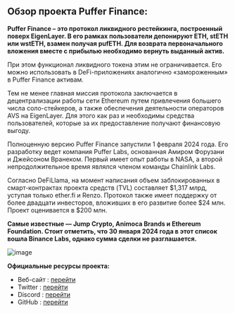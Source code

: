 

## Обзор проекта Puffer Finance:

**Puffer Finance – это протокол ликвидного рестейкинга, построенный поверх EigenLayer. В его рамках пользователи депонируют ETH, stETH или wstETH, взамен получая pufETH. Для возврата первоначального вложения вместе с прибылью необходимо вернуть выданный актив.** 

При этом функционал ликвидного токена этим не ограничивается. Его можно использовать в DeFi-приложениях аналогично «замороженным» в Puffer Finance активам.

Тем не менее главная миссия протокола заключается в децентрализации работы сети Ethereum путем привлечения большего числа соло-стейкеров, а также обеспечения деятельности операторов AVS на EigenLayer. Для этого как раз и необходимы средства пользователей, которые за их предоставление получают финансовую выгоду.

Полноценную версию Puffer Finance запустили 1 февраля 2024 года. Его разработку ведет компания Puffer Labs, основанная Амиром Форузани и Джейсоном Вранеком. Первый имеет опыт работы в NASA, а второй непродолжительное время являлся членом команды Chainlink Labs.

Согласно DeFiLlama, на момент написания объем заблокированных в смарт-контрактах проекта средств (TVL) составляет $1,317 млрд, уступая только ether.fi и Renzo. Протокол также имеет поддержку от более двадцати инвесторов, вложивших в его развитие более $24 млн. Проект оценивается в $200 млн.

**Самые известные –– Jump Crypto, Animoca Brands и Ethereum Foundation. Стоит отметить, что 30 января 2024 года в этот список вошла Binance Labs, однако сумма сделки не разглашается.**

![image](https://github.com/Mozgiii9/PufferSetupTheNode/assets/74683169/ff49f7db-36ff-4574-8937-f4b245adadd8)

**Официальные ресурсы проекта:**

- Веб-сайт : [перейти](https://www.puffer.fi/)
- Twitter : [перейти](https://twitter.com/puffer_finance)
- Discord : [перейти](https://discord.gg/pufferfi)
- GitHub : [перейти](https://github.com/PufferFinance)

















































